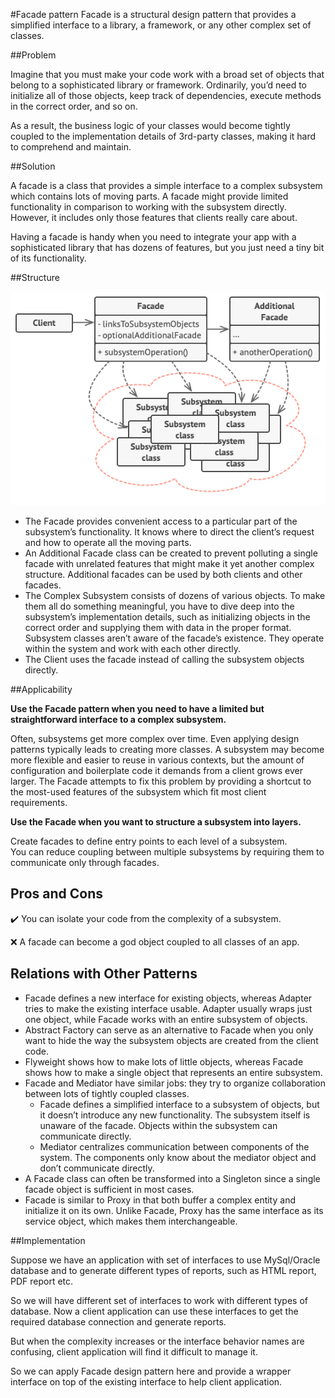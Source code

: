 #Facade pattern
Facade is a structural design pattern that provides a simplified interface to a library, a framework, or any other complex set of classes.

##Problem

Imagine that you must make your code work with a broad set of objects that belong to a sophisticated library or framework. Ordinarily, you’d need to initialize all of those objects, keep track of dependencies, execute methods in the correct order, and so on.

As a result, the business logic of your classes would become tightly coupled to the implementation details of 3rd-party classes, making it hard to comprehend and maintain.

##Solution

A facade is a class that provides a simple interface to a complex subsystem which contains lots of moving parts. A facade might provide limited functionality in comparison to working with the subsystem directly. However, it includes only those features that clients really care about.

Having a facade is handy when you need to integrate your app with a sophisticated library that has dozens of features, but you just need a tiny bit of its functionality.

##Structure

![](../../../../../../resources/img/structure-facade.png)

- The Facade provides convenient access to a particular part of the subsystem’s functionality. It knows where to direct the client’s request and how to operate all the moving parts.
- An Additional Facade class can be created to prevent polluting a single facade with unrelated features that might make it yet another complex structure. Additional facades can be used by both clients and other facades.
- The Complex Subsystem consists of dozens of various objects. To make them all do something meaningful, you have to dive deep into the subsystem’s implementation details, such as initializing objects in the correct order and supplying them with data in the proper format.
  </br>Subsystem classes aren’t aware of the facade’s existence. They operate within the system and work with each other directly.
- The Client uses the facade instead of calling the subsystem objects directly.

##Applicability

**Use the Facade pattern when you need to have a limited but straightforward interface to a complex subsystem.**

Often, subsystems get more complex over time. Even applying design patterns typically leads to creating more classes. A subsystem may become more flexible and easier to reuse in various contexts, but the amount of configuration and boilerplate code it demands from a client grows ever larger. The Facade attempts to fix this problem by providing a shortcut to the most-used features of the subsystem which fit most client requirements.

**Use the Facade when you want to structure a subsystem into layers.**

Create facades to define entry points to each level of a subsystem. 
</br>You can reduce coupling between multiple subsystems by requiring them to communicate only through facades.

## Pros and Cons

:heavy_check_mark: You can isolate your code from the complexity of a subsystem.

:x: A facade can become a god object coupled to all classes of an app.

## Relations with Other Patterns

- Facade defines a new interface for existing objects, whereas Adapter tries to make the existing interface usable. Adapter usually wraps just one object, while Facade works with an entire subsystem of objects.
- Abstract Factory can serve as an alternative to Facade when you only want to hide the way the subsystem objects are created from the client code.
- Flyweight shows how to make lots of little objects, whereas Facade shows how to make a single object that represents an entire subsystem.
- Facade and Mediator have similar jobs: they try to organize collaboration between lots of tightly coupled classes.
  - Facade defines a simplified interface to a subsystem of objects, but it doesn’t introduce any new functionality. The subsystem itself is unaware of the facade. Objects within the subsystem can communicate directly.
  - Mediator centralizes communication between components of the system. The components only know about the mediator object and don’t communicate directly.
- A Facade class can often be transformed into a Singleton since a single facade object is sufficient in most cases.
- Facade is similar to Proxy in that both buffer a complex entity and initialize it on its own. Unlike Facade, Proxy has the same interface as its service object, which makes them interchangeable.

##Implementation

Suppose we have an application with set of interfaces to use MySql/Oracle database and to generate different types of reports, such as HTML report, PDF report etc.

So we will have different set of interfaces to work with different types of database. Now a client application can use these interfaces to get the required database connection and generate reports.

But when the complexity increases or the interface behavior names are confusing, client application will find it difficult to manage it.

So we can apply Facade design pattern here and provide a wrapper interface on top of the existing interface to help client application.


